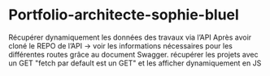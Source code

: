 # Portfolio-architecte-sophie-bluel

Récupérer dynamiquement les données des travaux via l’API
Après avoir cloné le REPO de l’API → voir les informations nécessaires pour les différentes routes grâce au document Swagger.
récupérer les projets avec un GET  "fetch par default est un GET" et les afficher dynamiquement en JS 

